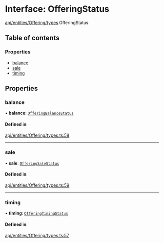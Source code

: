 # Interface: OfferingStatus

[api/entities/Offering/types](../wiki/api.entities.Offering.types).OfferingStatus

## Table of contents

### Properties

- [balance](../wiki/api.entities.Offering.types.OfferingStatus#balance)
- [sale](../wiki/api.entities.Offering.types.OfferingStatus#sale)
- [timing](../wiki/api.entities.Offering.types.OfferingStatus#timing)

## Properties

### balance

• **balance**: [`OfferingBalanceStatus`](../wiki/api.entities.Offering.types.OfferingBalanceStatus)

#### Defined in

[api/entities/Offering/types.ts:58](https://github.com/PolymathNetwork/polymesh-sdk/blob/49113a20/src/api/entities/Offering/types.ts#L58)

___

### sale

• **sale**: [`OfferingSaleStatus`](../wiki/api.entities.Offering.types.OfferingSaleStatus)

#### Defined in

[api/entities/Offering/types.ts:59](https://github.com/PolymathNetwork/polymesh-sdk/blob/49113a20/src/api/entities/Offering/types.ts#L59)

___

### timing

• **timing**: [`OfferingTimingStatus`](../wiki/api.entities.Offering.types.OfferingTimingStatus)

#### Defined in

[api/entities/Offering/types.ts:57](https://github.com/PolymathNetwork/polymesh-sdk/blob/49113a20/src/api/entities/Offering/types.ts#L57)
